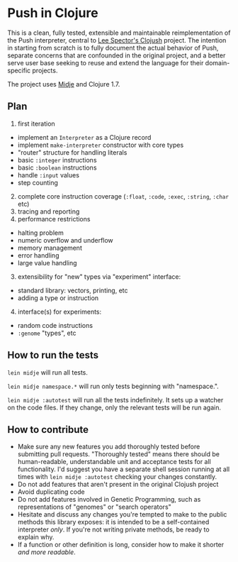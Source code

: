 # Push in Clojure

This is a clean, fully tested, extensible and maintainable reimplementation of the Push interpreter, central to [Lee Spector's Clojush](https://github.com/lspector/Clojush) project. The intention in starting from scratch is to fully document the actual behavior of Push, separate concerns that are confounded in the original project, and a better serve user base seeking to reuse and extend the language for their domain-specific projects.

The project uses [Midje](https://github.com/marick/Midje/) and Clojure 1.7.

## Plan

1. first iteration
  - implement an `Interpreter` as a Clojure record
  - implement `make-interpreter` constructor with core types
  - "router" structure for handling literals
  - basic `:integer` instructions
  - basic `:boolean` instructions
  - handle `:input` values
  - step counting
2. complete core instruction coverage (`:float`, `:code`, `:exec`, `:string`, `:char` etc)
3. tracing and reporting
3. performance restrictions
  - halting problem
  - numeric overflow and underflow
  - memory management
  - error handling
  - large value handling
3. extensibility for "new" types via "experiment" interface:
  - standard library: vectors, printing, etc
  - adding a type or instruction
4. interface(s) for experiments:
  - random code instructions
  - `:genome` "types", etc


## How to run the tests

`lein midje` will run all tests.

`lein midje namespace.*` will run only tests beginning with "namespace.".

`lein midje :autotest` will run all the tests indefinitely. It sets up a
watcher on the code files. If they change, only the relevant tests will be
run again.

## How to contribute

- Make sure any new features you add thoroughly tested before submitting pull requests. "Thoroughly tested" means there should be human-readable, understandable unit and acceptance tests for all functionality. I'd suggest you have a separate shell session running at all times with `lein midje :autotest` checking your changes constantly.
- Do not add features that aren't present in the original Clojush project
- Avoid duplicating code
- Do not add features involved in Genetic Programming, such as representations of "genomes" or "search operators"
- Hesitate and discuss any changes you're tempted to make to the public methods this library exposes: it is intended to be a self-contained interpreter _only_. If you're not writing private methods, be ready to explain why.
- If a function or other definition is long, consider how to make it shorter _and more readable_.